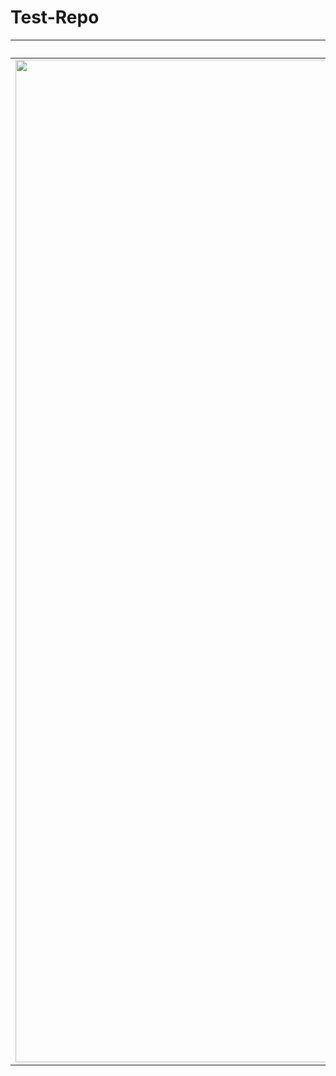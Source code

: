 # Test-Repo


|                 Onboarding Screen               |                 Login / Signup                |                    HomePage                    |
|:-------------------------------------------------:|:-------------------------------------------------:|:-------------------------------------------------:|
| <img width="1604" src="./Screenshots/login_screen.png"> | <img width="1604" src="./Screenshots/register_screen.png"> | <img width="1604" src="./Screenshots/home_screen.png"> |
